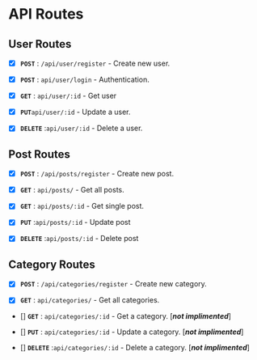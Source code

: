 # API Routes

## User Routes

- [x] **`POST`** : `/api/user/register` - Create new user.

- [x] **`POST`** : `api/user/login` - Authentication.

- [x] **`GET`** : `api/user/:id` - Get user

- [x] **`PUT`**`api/user/:id` - Update a user.

- [x] **`DELETE`** :`api/user/:id` - Delete a user.

## Post Routes

- [x] **`POST`** : `/api/posts/register` - Create new post.

- [x] **`GET`** : `api/posts/` - Get all posts.

- [x] **`GET`** : `api/posts/:id` - Get single post.

- [x] **`PUT`** :`api/posts/:id` - Update post

- [x] **`DELETE`** :`api/posts/:id` - Delete post

## Category Routes

- [x] **`POST`** : `/api/categories/register` - Create new category.

- [x] **`GET`** : `api/categories/` - Get all categories.

- [] **`GET`** : `api/categories/:id` - Get a category. [***not implimented***]

- [] **`PUT`** : `api/categories/:id` - Update a category. [***not implimented***]

- [] **`DELETE`** :`api/categories/:id` - Delete a category. [***not implimented***]

